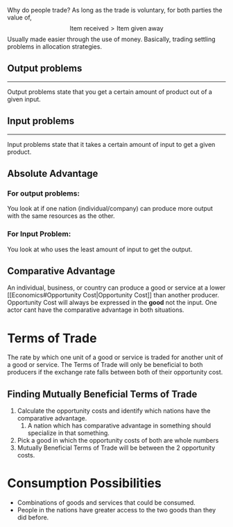  Why do people trade?
As long as the trade is voluntary, for both parties the value of, 
$$
\text{Item received} > \text{Item given away}
$$
Usually made easier through the use of money.
Basically, trading settling problems in allocation strategies.

## Output problems
---
Output problems state that you get a certain amount of product out of a given input.

## Input problems
---
Input problems state that it takes a certain amount of input to get a given product.

## Absolute Advantage
### For output problems: 
You look at if one nation (individual/company) can produce more output with the same resources as the other.

### For Input Problem:
You look at who uses the least amount of input to get the output.

## Comparative Advantage
An individual, business, or country can produce a good or service at a lower [[Economics#Opportunity Cost|Opportunity Cost]] than another producer.
Opportunity Cost will always be expressed in the **good** not the input.
One actor cant have the comparative advantage in both situations.  

# Terms of Trade
The rate by which one unit of a good or service is traded for another unit of a good or service.
The Terms of Trade will only be beneficial to both producers if the exchange rate falls between both of their opportunity cost.

## Finding Mutually Beneficial Terms of Trade
1. Calculate the opportunity costs and identify which nations have the comparative advantage.
	1. A nation which has comparative advantage in something should specialize in that something. 
2. Pick a good in which the opportunity costs of both are whole numbers
3. Mutually Beneficial Terms of Trade will be between the 2 opportunity costs.

# Consumption Possibilities
- Combinations of goods and services that could be consumed. 
- People in the nations have greater access to the two goods than they did before. 